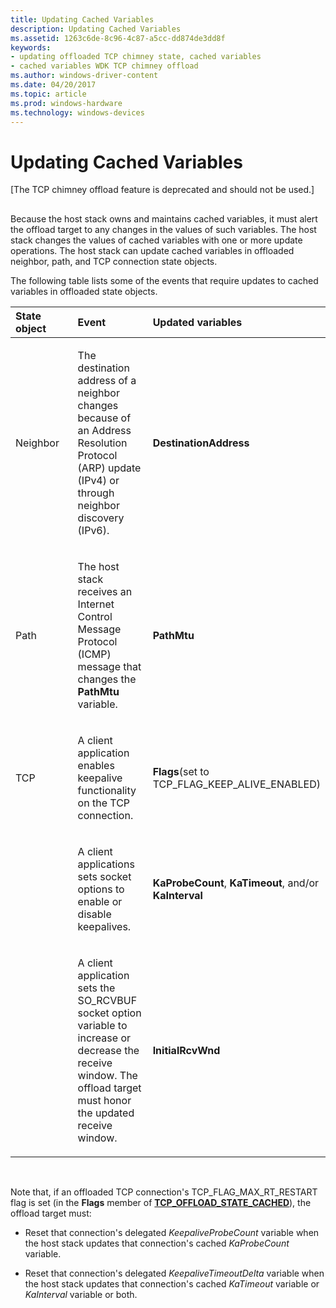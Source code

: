 ```yaml
---
title: Updating Cached Variables
description: Updating Cached Variables
ms.assetid: 1263c6de-8c96-4c87-a5cc-dd874de3dd8f
keywords:
- updating offloaded TCP chimney state, cached variables
- cached variables WDK TCP chimney offload
ms.author: windows-driver-content
ms.date: 04/20/2017
ms.topic: article
ms.prod: windows-hardware
ms.technology: windows-devices
---
```


# Updating Cached Variables


\[The TCP chimney offload feature is deprecated and should not be used.\]

## <a href="" id="ddk-updating-cached-variables-ng"></a>


Because the host stack owns and maintains cached variables, it must alert the offload target to any changes in the values of such variables. The host stack changes the values of cached variables with one or more update operations. The host stack can update cached variables in offloaded neighbor, path, and TCP connection state objects.

The following table lists some of the events that require updates to cached variables in offloaded state objects.

<table>
<colgroup>
<col width="33%" />
<col width="33%" />
<col width="33%" />
</colgroup>
<thead>
<tr class="header">
<th align="left">State object</th>
<th align="left">Event</th>
<th align="left">Updated variables</th>
</tr>
</thead>
<tbody>
<tr class="odd">
<td align="left"><p>Neighbor</p></td>
<td align="left"><p>The destination address of a neighbor changes because of an Address Resolution Protocol (ARP) update (IPv4) or through neighbor discovery (IPv6).</p></td>
<td align="left"><p><strong>DestinationAddress</strong></p></td>
</tr>
<tr class="even">
<td align="left"><p>Path</p></td>
<td align="left"><p>The host stack receives an Internet Control Message Protocol (ICMP) message that changes the <strong>PathMtu</strong> variable.</p></td>
<td align="left"><p><strong>PathMtu</strong></p></td>
</tr>
<tr class="odd">
<td align="left"><p>TCP</p></td>
<td align="left"><p>A client application enables keepalive functionality on the TCP connection.</p></td>
<td align="left"><p><strong>Flags</strong>(set to TCP_FLAG_KEEP_ALIVE_ENABLED)</p></td>
</tr>
<tr class="even">
<td align="left"></td>
<td align="left"><p>A client applications sets socket options to enable or disable keepalives.</p></td>
<td align="left"><p><strong>KaProbeCount</strong>, <strong>KaTimeout</strong>, and/or <strong>KaInterval</strong></p></td>
</tr>
<tr class="odd">
<td align="left"></td>
<td align="left"><p>A client application sets the SO_RCVBUF socket option variable to increase or decrease the receive window. The offload target must honor the updated receive window.</p></td>
<td align="left"><p><strong>InitialRcvWnd</strong></p></td>
</tr>
</tbody>
</table>

 

Note that, if an offloaded TCP connection's TCP\_FLAG\_MAX\_RT\_RESTART flag is set (in the **Flags** member of [**TCP\_OFFLOAD\_STATE\_CACHED**](https://msdn.microsoft.com/library/windows/hardware/ff570937)), the offload target must:

-   Reset that connection's delegated *KeepaliveProbeCount* variable when the host stack updates that connection's cached *KaProbeCount* variable.

-   Reset that connection's delegated *KeepaliveTimeoutDelta* variable when the host stack updates that connection's cached *KaTimeout* variable or *KaInterval* variable or both.

 

 





